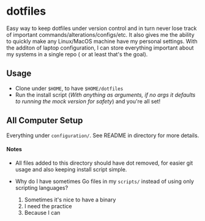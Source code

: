 # dotfiles

Easy way to keep dotfiles under version control and in turn never lose track of important commands/alterations/configs/etc.
It also gives me the ability to quickly make any Linux/MacOS machine have my personal settings. With the additon of laptop configuration,
I can store everything important about my systems in a single repo ( or at least that's the goal).

## Usage

-   Clone under `$HOME`, to have `$HOME/dotfiles`
-   Run the install script (_With anything as arguments, if no args it defaults to running the mock version for safety_) and you're all set!

## All Computer Setup

Everything under `configuration/`. See README in directory for more details.

#### Notes

-   All files added to this directory should have dot removed, for easier git usage and also keeping install script simple.

-   Why do I have sometimes Go files in my `scripts/` instead of using only scripting languages?
    1. Sometimes it's nice to have a binary
    2. I need the practice
    3. Because I can

